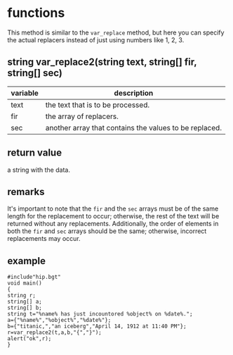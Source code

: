 # functions

This method is similar to the `var_replace` method, but here you can specify the actual replacers instead of just using numbers like 1, 2, 3.

## string var_replace2(string text, string[] fir, string[] sec)
variable | description
---|---
text| the text that is to be processed.
fir | the array of replacers.
sec | another array that contains the values to be replaced.

## return value

a string with the data.

## remarks

It's important to note that the `fir` and the `sec` arrays must be of the same length for the replacement to occur; otherwise, the rest of the text will be returned without any replacements. Additionally, the order of elements in both the `fir` and `sec` arrays should be the same; otherwise, incorrect replacements may occur.

## example

```
#include"hip.bgt"
void main()
{
string r;
string[] a;
string[] b;
string t="%name% has just incountored %object% on %date%.";
a={"%name%","%object%","%date%"};
b={"titanic,","an iceberg","April 14, 1912 at 11:40 PM"};
r=var_replace2(t,a,b,"{","}");
alert("ok",r);
}
```